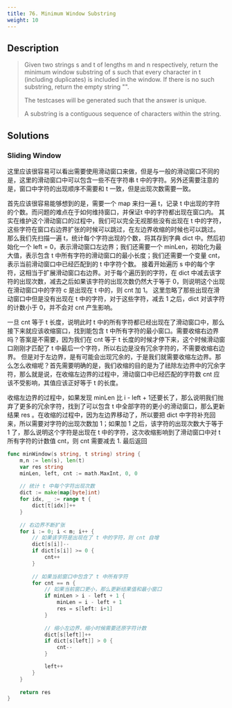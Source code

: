 ```yaml
---
title: 76. Minimum Window Substring
weight: 10
---
```


## Description

> Given two strings s and t of lengths m and n respectively, return the minimum window substring of s such that every character in t (including duplicates) is included in the window. If there is no such substring, return the empty string "".
> 
> The testcases will be generated such that the answer is unique.
> 
> A substring is a contiguous sequence of characters within the string.

## Solutions

### Sliding Window
这里应该很容易可以看出需要使用滑动窗口来做，但是与一般的滑动窗口不同的是，这里的滑动窗口中可以包含一些不在字符串 t 中的字符。另外还需要注意的是，窗口中字符的出现顺序不需要和 t 一致，但是出现次数需要一致。

首先应该很容易能够想到的是，需要一个 map 来扫一遍 t，记录 t 中出现的字符的个数。而问题的难点在于如何维持窗口，并保证t 中的字符都出现在窗口内。
其实在维护这个滑动窗口的过程中，我们可以完全无视那些没有出现在 t 中的字符，这些字符在窗口右边界扩张的时候可以跳过，在左边界收缩的时候也可以跳过。
那么我们先扫描一遍 t，统计每个字符出现的个数，将其存到字典 dict 中。然后初始化一个 left = 0，表示滑动窗口左边界；我们还需要一个 minLen，初始化为最大值，表示包含 t 中所有字符的滑动窗口的最小长度；我们还需要一个变量 cnt， 表示当前滑动窗口中已经匹配到的 t 中字符个数。
接着开始遍历 s 中的每个字符，这相当于扩展滑动窗口右边界。对于每个遍历到的字符，在 dict 中减去该字符的出现次数，减去之后如果该字符的出现次数仍然大于等于 0，则说明这个出现在滑动窗口中的字符 c 是出现在 t 中的，则 cnt 加 1。
这里忽略了那些出现在滑动窗口中但是没有出现在 t 中的字符，对于这些字符，减去 1 之后，dict 对该字符的计数小于 0，并不会对 cnt 产生影响。

一旦 cnt 等于 t 长度，说明此时 t 中的所有字符都已经出现在了滑动窗口中，那么接下来就应该收缩窗口，找到能包含 t 中所有字符的最小窗口。需要收缩右边界吗？答案是不需要，因为我们在 cnt 等于 t 长度的时候才停下来，这个时候滑动窗口刚刚才匹配了 t 中最后一个字符，所以右边是没有冗余字符的，不需要收缩右边界。
但是对于左边界，是有可能会出现冗余的，于是我们就需要收缩左边界。那么怎么收缩呢？首先需要明确的是，我们收缩的目的是为了祛除左边界中的冗余字符，那么就是说，在收缩左边界的过程中，滑动窗口中已经匹配的字符数 cnt 应该不受影响，其值应该正好等于 t 的长度。

收缩左边界的过程中，如果发现 minLen 比 i - left + 1还要长了，那么说明我们抛弃了更多的冗余字符，找到了可以包含 t 中全部字符的更小的滑动窗口，那么更新结果 res 。在收缩的过程中，因为左边界移动了，所以要把 dict 中字符补充回来，所以需要对字符的出现次数加 1；如果加 1 之后，该字符的出现次数大于等于 1 了，那么说明这个字符是出现在 t 中的字符，这次收缩影响到了滑动窗口中对 t 所有字符的计数值 cnt，则 cnt 需要减去 1. 最后返回

```go
func minWindow(s string, t string) string {
    m,n := len(s), len(t)
    var res string
    minLen, left, cnt := math.MaxInt, 0, 0
    
    // 统计 t 中每个字符出现次数
    dict := make(map[byte]int)
    for idx, _ := range t {
        dict[t[idx]]++
    }
    
    // 右边界不断扩张
    for i := 0; i < m; i++ {
        // 如果该字符是出现在了 t 中的字符，则 cnt 自增
        dict[s[i]]--
        if dict[s[i]] >= 0 {
            cnt++
        }
        
        // 如果当前窗口中包含了 t 中所有字符
        for cnt == n {
            // 如果当前窗口更小，那么更新结果值和最小窗口
            if minLen > i - left + 1 {
                minLen = i - left + 1
                res = s[left: i+1]
            }
            
            // 缩小左边界，缩小时候需要还原字符计数
            dict[s[left]]++
            if dict[s[left]] > 0 {
                cnt--
            }

            left++
        }
    }
    
    return res
}
```
